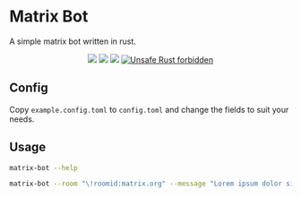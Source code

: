 # Matrix Bot
A simple matrix bot written in rust.


<p align="center">
  <!-- version -->
  <img src="https://img.shields.io/badge/version-0.1.0-blue"/>
  <!-- CI -->
  <img src="https://github.com/dennis-lawter/matrix-bot/workflows/CI/badge.svg" />
  <!-- codecov -->
  <img src="https://codecov.io/gh/dennis-lawter/matrix-bot/branch/master/graph/badge.svg" />
  <!-- unsafe forbidden -->
  <a href="https://github.com/rust-secure-code/safety-dance/">
    <img src="https://img.shields.io/badge/unsafe-forbidden-success.svg"
      alt="Unsafe Rust forbidden" />
  </a>
</p>

## Config
Copy `example.config.toml` to `config.toml` and change the fields to suit your needs.

## Usage
```bash
matrix-bot --help
```
```bash
matrix-bot --room "\!roomid:matrix.org" --message "Lorem ipsum dolor sit amet"
```
